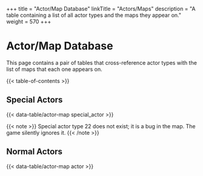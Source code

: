 +++
title = "Actor/Map Database"
linkTitle = "Actors/Maps"
description = "A table containing a list of all actor types and the maps they appear on."
weight = 570
+++

# Actor/Map Database

This page contains a pair of tables that cross-reference actor types with the list of maps that each one appears on.

{{< table-of-contents >}}

## Special Actors

{{< data-table/actor-map special_actor >}}

{{< note >}}
Special actor type 22 does not exist; it is a bug in the map. The game silently ignores it.
{{< /note >}}

## Normal Actors

{{< data-table/actor-map actor >}}
